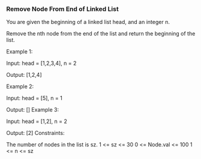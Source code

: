 ### Remove Node From End of Linked List

You are given the beginning of a linked list head, and an integer n.

Remove the nth node from the end of the list and return the beginning of the list.

Example 1:

Input: head = [1,2,3,4], n = 2

Output: [1,2,4]

Example 2:

Input: head = [5], n = 1

Output: []
Example 3:

Input: head = [1,2], n = 2

Output: [2]
Constraints:

The number of nodes in the list is sz.
1 <= sz <= 30
0 <= Node.val <= 100
1 <= n <= sz

